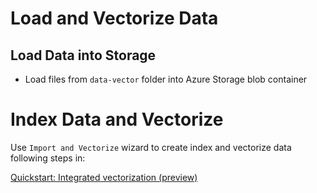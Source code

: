# Load and Vectorize Data

## Load Data into Storage

- Load files from `data-vector` folder into Azure Storage blob container


# Index Data and Vectorize

Use `Import and Vectorize` wizard to create index and vectorize data following steps in:

[Quickstart: Integrated vectorization (preview)](https://learn.microsoft.com/en-us/azure/search/search-get-started-portal-import-vectors)